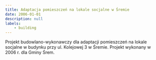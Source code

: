 ```yaml
---
title: Adaptacja pomieszczeń na lokale socjalne w Śremie
date: 2006-01-01
description: null
labels:
    - building
---
```


Projekt budowlano-wykonawczy dla adaptacji pomieszczeń na lokale socjalne w budynku przy ul. Kolejowej 3 w Śremie. Projekt wykonany w 2006 r. dla Gminy Śrem.
